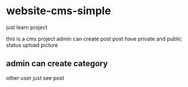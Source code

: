 # website-cms-simple
just learn project

this is a cms project 
admin can create post 
post have private and public status
upload picture

admin can create category
-------------
other user just see post 
